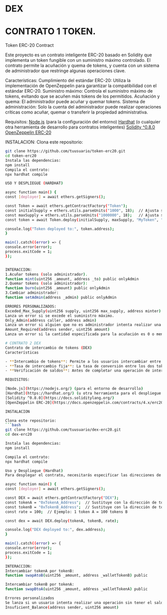 # DEX
 # CONTRATO 1 TOKEN.
Token ERC-20 Contract

Este proyecto es un contrato inteligente ERC-20 basado en Solidity que implementa un token fungible con un suministro máximo controlado.
El contrato permite la acuñación y quema de tokens, y cuenta con un sistema de administrador que restringe algunas operaciones clave.

Características:
Cumplimiento del estándar ERC-20: Utiliza la implementación de OpenZeppelin para garantizar la compatibilidad con el estándar ERC-20.
Suministro máximo: Controla el suministro máximo de tokens, evitando que se acuñen más tokens de los permitidos.
Acuñación y quema: El administrador puede acuñar y quemar tokens.
Sistema de administración: Solo la cuenta del administrador puede realizar operaciones críticas como acuñar, quemar o transferir la propiedad administrativa.

Requisitos:
[Node.js](https://nodejs.org/) (para la configuración del entorno)
[Hardhat](https://hardhat.org/) (o cualquier otra herramienta de desarrollo para contratos inteligentes)
[Solidity ^0.8.0](https://docs.soliditylang.org/)
[OpenZeppelin ERC-20](https://docs.openzeppelin.com/contracts/4.x/erc20)

INSTALACION:
Clona este repositorio:
   ```bash
   git clone https://github.com/tuusuario/token-erc20.git
   cd token-erc20
Instala las dependencias:
npm install
Compila el contrato:
npx hardhat compile

USO Y DESPLIEGUE (HARDHAT)

async function main() {
  const [deployer] = await ethers.getSigners();

  const Token = await ethers.getContractFactory("Token");
  const initialSupply = ethers.utils.parseUnits("1000", 18);  // Ajusta según lo que desees
  const maxSupply = ethers.utils.parseUnits("1000000", 18);   // Ajusta según tu límite
  const token = await Token.deploy(initialSupply, maxSupply, "MyToken", "MTK");

  console.log("Token deployed to:", token.address);
}

main().catch((error) => {
  console.error(error);
  process.exitCode = 1;
});


INTERACCION:
1.Acuñar tokens (solo administrador). 
  function mint(uint256 _amount, address _to) public onlyAdmin
2.Quemar tokens (solo administrador):
  function burn(uint256 _amount) public onlyAdmin
3.Cambiar administrador:
  function setAdmin(address _admin) public onlyAdmin

ERRORES PERSONALIZADOS:
Exceded_Max_Supply(uint256 supply, uint256 max_supply, address minter) 
 Lanza un error si se excede el suministro máximo.
Only_Admin(address caller, address admin) 
 Lanza un error si alguien que no es administrador intenta realizar una acción restringida.
Amount_Required(address sender, uint256 amount) 
 Lanza un error si la cantidad especificada para la acuñación es 0 o menor.

# CONTRATO 2 DEX
Contrato de intercambio de tokens (DEX)
Características

- **Intercambio de tokens**: Permite a los usuarios intercambiar entre `tokenA` y `tokenB`.
- **Tasa de intercambio fija**: La tasa de conversión entre los dos tokens se define en el despliegue del contrato.
- **Verificación de saldos**: Antes de completar una operación de intercambio, el contrato verifica si ambos usuarios tienen el saldo suficiente.

 REQUISITOS:

 [Node.js](https://nodejs.org/) (para el entorno de desarrollo)
[Hardhat](https://hardhat.org/) (u otra herramienta para el despliegue de contratos inteligentes)
[Solidity ^0.8.0](https://docs.soliditylang.org/)
[OpenZeppelin ERC-20](https://docs.openzeppelin.com/contracts/4.x/erc20)

INSTALACION

 Clona este repositorio:
   ```bash
   git clone https://github.com/tuusuario/dex-erc20.git
   cd dex-erc20

Instala las dependencias:
npm install

Compila el contrato:
npx hardhat compile

Uso y Despliegue (Hardhat)
Para desplegar el contrato, necesitarás especificar las direcciones de los tokens ERC-20 que se intercambiarán y una tasa de cambio. 

async function main() {
  const [deployer] = await ethers.getSigners();

  const DEX = await ethers.getContractFactory("DEX");
  const tokenA = "0xTokenA_Address";  // Sustituye con la dirección de token A
  const tokenB = "0xTokenB_Address";  // Sustituye con la dirección de token B
  const rate = 100;  // Ejemplo: 1 token A = 100 tokens B

  const dex = await DEX.deploy(tokenA, tokenB, rate);

  console.log("DEX deployed to:", dex.address);
}

main().catch((error) => {
  console.error(error);
  process.exitCode = 1;
});

 INTERACCION:
Intercambiar tokenA por tokenB:
function swapAtoB(uint256 _amount, address _walletTokenB) public

Intercambiar tokenB por tokenA:
function swapBtoA(uint256 _amount, address _walletTokenA) public

Errores personalizados
Se lanza si un usuario intenta realizar una operación sin tener el saldo suficiente.
Insuficient_Balance(address sender, uint256 amount)
